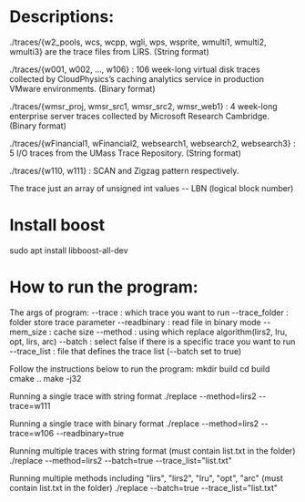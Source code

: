 # Descriptions:

   ./traces/{w2_pools, wcs, wcpp, wgli, wps, wsprite, wmulti1, wmulti2, wmulti3} are the trace files from LIRS. (String format)

   ./traces/{w001, w002, ..., w106} : 106 week-long virtual disk traces collected by CloudPhysics’s caching analytics service in production VMware environments. (Binary format)

   ./traces/{wmsr_proj, wmsr_src1, wmsr_src2, wmsr_web1} : 4 week-long enterprise server traces collected by Microsoft Research Cambridge. (Binary format)

   ./traces/{wFinancial1, wFinancial2, websearch1, websearch2, websearch3} : 5 I/O traces from the UMass Trace Repository. (String format)

   ./traces/{w110, w111} : SCAN and Zigzag pattern respectively.

   The trace just an array of unsigned int values -- LBN (logical block number)

# Install boost

sudo apt install libboost-all-dev

# How to run the program:

   The args of program:
   --trace : which trace you want to run
   --trace_folder : folder store trace parameter
   --readbinary : read file in binary mode
   --mem_size : cache size
   --method : using which replace algorithm(lirs2, lru, opt, lirs, arc)
   --batch : select false if there is a specific trace you want to run
   --trace_list : file that defines the trace list (--batch set to true)


   Follow the instructions below to run the program:
   mkdir build
   cd build
   cmake ..
   make -j32

   Running a single trace with string format
   ./replace --method=lirs2 --trace=w111

   Running a single trace with binary format
   ./replace --method=lirs2 --trace=w106  --readbinary=true

   Running multiple traces with string format (must contain list.txt in the folder)
   ./replace --method=lirs2 --batch=true --trace_list="list.txt"

   Running multiple methods including "lirs", "lirs2", "lru", "opt", "arc" (must contain list.txt in the folder)
   ./replace --batch=true --trace_list="list.txt"